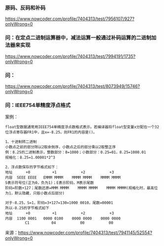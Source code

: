 ### 原码、反码和补码

https://www.nowcoder.com/profile/7404313/test/7956107/927?onlyWrong=0

### 问：在定点二进制运算器中，减法运算一般通过**补码运算的二进制加法器**来实现

https://www.nowcoder.com/profile/7404313/test/7994191/1735?onlyWrong=0

### 问：

https://www.nowcoder.com/profile/7404313/test/8073949/15746?onlyWrong=0

### 问：IEEE754单精度浮点格式

案例：

	float型数据通常用IEEE754单精度浮点数格式表示。若编译器将float型变量x分配在一个32位浮点寄存器FR1中，且x=-8.25，则FR1的内容是()。

	1、十进制转二进制
	小数点之前的部分除以2取余倒序，小数点之后的部分乘以2取整正序
	例：8.25的二进制表示，整数部分：8=1000；小数部分：0.25=01，8.25=1000.01
	规格化：8.25=1.00001*2^3

	2、浮点数保存的字节格式如下：
	地址      +0          +1           +2           +3
	内容  SEEE EEEE   EMMM MMMM    MMMM MMMM    MMMM MMMM
	S表示符号位(正为0，负为1)；E表示阶码，M表示尾数
	阶码=阶数+127；尾数还原=MMM MMMM    MMMM MMMM    MMMM MMMM(规格化时，最高位为1，默认隐藏，只取小数点后部分)
	
	对于-8.25，S=1，阶码=3+127=130=1000 0010，尾数=00001
	所以-8.25的字节格式如下
	地址      +0          +1           +2           +3
	内容  1100 0001   0000 0100    0000 0000    0000 0000
	         C1          04           00           00

来源：https://www.nowcoder.com/profile/7404313/test/7941145/52554?onlyWrong=0
